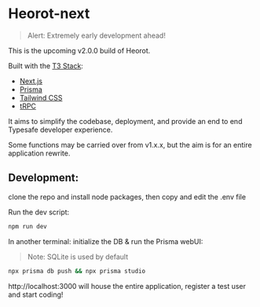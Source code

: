 # Heorot-next

> Alert: Extremely early development ahead!

This is the upcoming v2.0.0 build of Heorot.

Built with the [T3 Stack](https://create.t3.gg/):

- [Next.js](https://nextjs.org)
- [Prisma](https://prisma.io)
- [Tailwind CSS](https://tailwindcss.com)
- [tRPC](https://trpc.io)

It aims to simplify the codebase, deployment, and provide an end to end Typesafe developer experience.

Some functions may be carried over from v1.x.x, but the aim is for an entire application rewrite.

## Development:

clone the repo and install node packages, then copy and edit the .env file

Run the dev script:

```bash
npm run dev
```

In another terminal: initialize the DB & run the Prisma webUI:

> Note: SQLite is used by default

```bash
npx prisma db push && npx prisma studio
```

http://localhost:3000 will house the entire application, register a test user and start coding!
